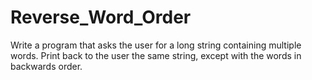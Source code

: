 # Reverse_Word_Order
Write a program that asks the user for a long string containing multiple words. Print back to the user the same string, except with the words in backwards order.

